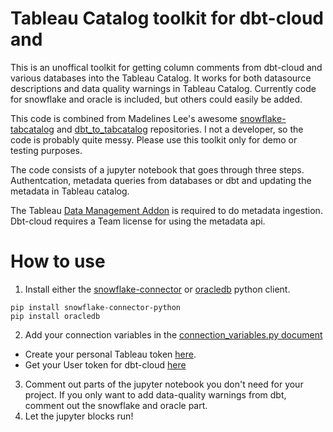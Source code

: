 # Tableau Catalog toolkit for dbt-cloud and 

This is an unoffical toolkit for getting column comments from dbt-cloud and various databases into the Tableau Catalog. It works for both datasource descriptions and data quality warnings in Tableau Catalog. Currently code for snowflake and oracle is included, but others could easily be added.

This code is combined from Madelines Lee's awesome [snowflake-tabcatalog](https://github.com/madelinefromtableau) and [dbt_to_tabcatalog](https://github.com/madelinefromtableau/dbt_to_tabcatalog) repositories. I not a developer, so the code is probably quite messy. Please use this toolkit only for demo or testing purposes.

The code consists of a jupyter notebook that goes through three steps. Authentcation, metadata queries from databases or dbt and updating the metadata in Tableau catalog.

The Tableau [Data Management Addon](https://www.tableau.com/de-de/products/add-ons/data-management) is required to do metadata ingestion. Dbt-cloud requires a Team license for using the metadata api.

# How to use

 1. Install either the [snowflake-connector](https://github.com/snowflakedb/snowflake-connector-python) or [oracledb](https://github.com/oracle/python-oracledb) python client.

```
pip install snowflake-connector-python
pip install oracledb
```

2. Add your connection variables in the [connection_variables.py document](connection_variables.py)

- Create your personal Tableau token [here](https://help.tableau.com/current/pro/desktop/en-us/useracct.htm#create-and-revoke-personal-access-tokens).
- Get your User token for dbt-cloud [here](https://docs.getdbt.com/docs/dbt-cloud/dbt-cloud-api/user-tokens)

3. Comment out parts of the jupyter notebook you don't need for your project. If you only want to add data-quality warnings from dbt, comment out the snowflake and oracle part.
4. Let the jupyter blocks run!


